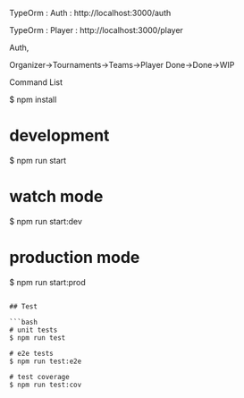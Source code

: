 
TypeOrm : Auth :
http://localhost:3000/auth

TypeOrm : Player :
http://localhost:3000/player


Auth,

Organizer->Tournaments->Teams->Player
Done->Done->WIP



Command List

$ npm install

# development
$ npm run start

# watch mode
$ npm run start:dev

# production mode
$ npm run start:prod
```

## Test

```bash
# unit tests
$ npm run test

# e2e tests
$ npm run test:e2e

# test coverage
$ npm run test:cov
```

